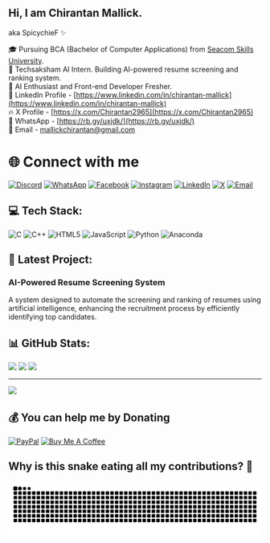 ## Hi, I am Chirantan Mallick.
aka SpicychieF ✨

🎓 Pursuing BCA (Bachelor of Computer Applications) from [Seacom Skills University](https://seacomskillsuniversity.org/).  
💼 Techsaksham AI Intern. Building AI-powered resume screening and ranking system.  
🤖 AI Enthusiast and Front-end Developer Fresher.  
🔗 LinkedIn Profile - [https://www.linkedin.com/in/chirantan-mallick](https://www.linkedin.com/in/chirantan-mallick)  
🔥 X Profile - [https://x.com/Chirantan2965](https://x.com/Chirantan2965)  
💬 WhatsApp - [https://rb.gy/uxjdk/](https://rb.gy/uxjdk/)  
📧 Email - mallickchirantan@gmail.com  

# 🌐 Connect with me 

[![Discord](https://img.shields.io/badge/Discord-%237289DA.svg?logo=discord&logoColor=white)](https://discord.gg/EmRcW9rnGs)
[![WhatsApp](https://img.shields.io/badge/WhatsApp-25D366.svg?logo=whatsapp&logoColor=white)](https://rb.gy/uxjdk)
[![Facebook](https://img.shields.io/badge/Facebook-%231877F2.svg?logo=Facebook&logoColor=white)](https://www.facebook.com/Chirantan2965)
[![Instagram](https://img.shields.io/badge/Instagram-%23E4405F.svg?logo=Instagram&logoColor=white)](https://instagram.com/heres_chirantan)
[![LinkedIn](https://img.shields.io/badge/LinkedIn-%230077B5.svg?logo=linkedin&logoColor=white)](https://linkedin.com/in/chirantan-mallick)
[![X](https://img.shields.io/badge/X-black.svg?logo=X&logoColor=white)](https://x.com/Chirantan2965)
[![Email](https://img.shields.io/badge/Email-D14836?logo=gmail&logoColor=white)](mailto:mallickchirantan@gmail.com)

## 💻 Tech Stack:
![C](https://img.shields.io/badge/C-%2300599C.svg?style=flat&logo=c&logoColor=white)
![C++](https://img.shields.io/badge/C++-%2300599C.svg?style=flat&logo=c%2B%2B&logoColor=white)
![HTML5](https://img.shields.io/badge/HTML5-%23E34F26.svg?style=flat&logo=html5&logoColor=white)
![JavaScript](https://img.shields.io/badge/JavaScript-%23323330.svg?style=flat&logo=javascript&logoColor=%23F7DF1E)
![Python](https://img.shields.io/badge/Python-3670A0?style=flat&logo=python&logoColor=ffdd54)
![Anaconda](https://img.shields.io/badge/Anaconda-%2344A833.svg?style=flat&logo=anaconda&logoColor=white)

## 📂 Latest Project:
### AI-Powered Resume Screening System
A system designed to automate the screening and ranking of resumes using artificial intelligence, enhancing the recruitment process by efficiently identifying top candidates.

## 📊 GitHub Stats:
![](https://github-readme-stats.vercel.app/api?username=SpicychieF05&theme=tokyonight&hide_border=false&include_all_commits=true&count_private=false)
![](https://nirzak-streak-stats.vercel.app/?user=SpicychieF05&theme=tokyonight&hide_border=false)
![](https://github-readme-stats.vercel.app/api/top-langs/?username=SpicychieF05&theme=tokyonight&hide_border=false&include_all_commits=true&count_private=false&layout=compact)

---
[![](https://visitcount.itsvg.in/api?id=SpicychieF05&icon=0&color=0)](https://visitcount.itsvg.in)

## 💰 You can help me by Donating
[![PayPal](https://img.shields.io/badge/PayPal-00457C?style=for-the-badge&logo=paypal&logoColor=white)](https://paypal.me/chirantan2965?country.x=IN&locale.x=en_GB)
[![Buy Me A Coffee](https://img.shields.io/badge/Buy%20Me%20a%20Coffee-ffdd00?style=for-the-badge&logo=buy-me-a-coffee&logoColor=black)](https://www.buymeacoffee.com/chirantan_mallick)


## Why is this snake eating all my contributions? 🤨 


![snake gif](https://github.com/SpicychieF05/SpicychieF05/blob/output/github-snake-dark.svg)


